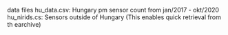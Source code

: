 data files
hu_data.csv:  Hungary pm sensor count from jan/2017 - okt/2020
hu_nirids.cs: Sensors outside of Hungary (This enables quick retrieval from th earchive)
